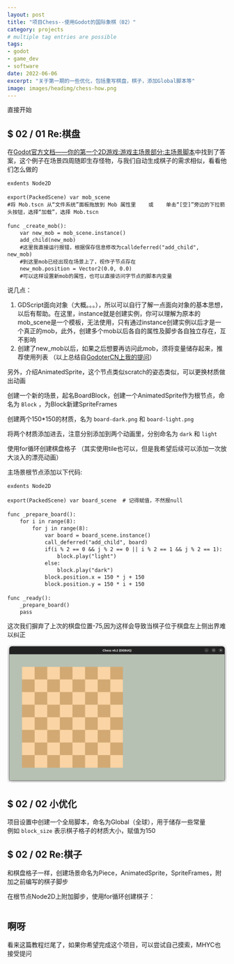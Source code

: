 ```yaml
---
layout: post
title: "项目Chess--使用Godot的国际象棋（02）"
category: projects
# multiple tag entries are possible
tags: 
- godot
- game_dev
- software
date: 2022-06-06
excerpt: "关于第一期的一些优化，包括重写棋盘，棋子，添加Global脚本等"
image: images/headimg/chess-how.png
---
```


直接开始

## $ 02 / 01 Re:棋盘

在[Godot官方文档——你的第一个2D游戏:游戏主场景部分:主场景脚本](https://docs.godotengine.org/zh_CN/stable/getting_started/first_2d_game/05.the_main_game_scene.html#main-script)中找到了答案，这个例子在场景四周随即生存怪物，与我们自动生成棋子的需求相似，看看他们怎么做的

```
exdents Node2D

export(PackedScene) var mob_scene
#将 Mob.tscn 从“文件系统”面板拖放到 Mob 属性里    或    单击“[空]”旁边的下拉箭头按钮，选择“加载”，选择 Mob.tscn

func _create_mob():
	var new_mob = mob_scene.instance()
	add_child(new_mob)
	#这里我直接运行报错，根据保存信息修改为calldeferred("add_child", new_mob)
	#到这里mob已经出现在场景上了，视作子节点存在
	new_mob.position = Vector2(0.0, 0.0)
	#可以这样设置新mob的属性，也可以直接访问字节点的脚本内变量
```

说几点：
1. GDScript面向对象（大概。。。），所以可以自行了解一点面向对象的基本思想，以后有帮助。在这里，instance就是创建实例，你可以理解为原本的mob_scene是一个模板，无法使用，只有通过instance创建实例以后才是一个真正的mob，此外，创建多个mob以后各自的属性及脚步各自独立存在，互不影响
2. 创建了new_mob以后，如果之后想要再访问此mob，须将变量储存起来，推荐使用列表
（以上总结自[GodoterCN上我的提问](https://godoter.cn/d/181-ru-he-shi-yong-dai-ma-chuang-jian-zi-jie-dian)）

另外，介绍AnimatedSprite，这个节点类似scratch的姿态类似，可以更换材质做出动画

创建一个新的场景，起名BoardBlock，创建一个AnimatedSprite作为根节点，命名为 `Block` ，为Block新建SpriteFrames

创建两个150*150的材质，名为 `board-dark.png` 和 `board-light.png`

将两个材质添加进去，注意分别添加到两个动画里，分别命名为  `dark` 和 `light`

使用for循环创建棋盘格子
（其实使用tile也可以，但是我希望后续可以添加一次放大淡入的漂亮动画）

主场景根节点添加以下代码:
```
exdents Node2D

export(PackedScene) var board_scene  # 记得赋值，不然报null

func _prepare_board():
	for i in range(8):
		for j in range(8):
			var board = board_scene.instance()
			call_deferred("add_child", board)
			if(i % 2 == 0 && j % 2 == 0 || i % 2 == 1 && j % 2 == 1):
				block.play("light")
			else:
				block.play("dark")
			block.position.x = 150 * j + 150
			block.position.y = 150 * i + 150

func _ready():
	_prepare_board()
	pass
```

这次我们摒弃了上次的棋盘位置-75,因为这样会导致当棋子位于棋盘左上侧出界难以纠正

![效果](/images/post/2022-06-05-01.png)


## $ 02 / 02 小优化

项目设置中创建一个全局脚本，命名为Global（全球），用于储存一些常量  
例如 `block_size` 表示棋子格子的材质大小，赋值为150

## $ 02 / 02 Re:棋子

和棋盘格子一样，创建场景命名为Piece，AnimatedSprite，SpriteFrames，附加之前编写的棋子脚步

在根节点Node2D上附加脚步，使用for循环创建棋子：

```
```

## 啊呀

看来这篇教程烂尾了，如果你希望完成这个项目，可以尝试自己摸索，MHYC也接受提问
